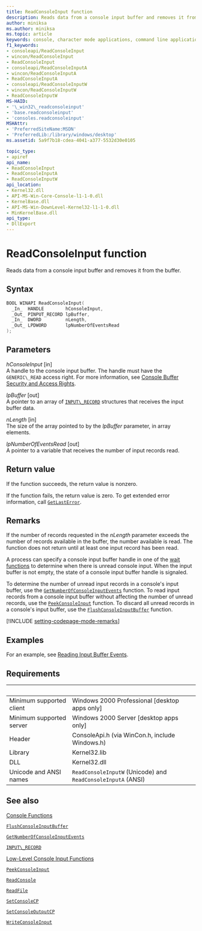 ```yaml
---
title: ReadConsoleInput function
description: Reads data from a console input buffer and removes it from the buffer.
author: miniksa
ms.author: miniksa
ms.topic: article
keywords: console, character mode applications, command line applications, terminal applications, console api
f1_keywords:
- consoleapi/ReadConsoleInput
- wincon/ReadConsoleInput
- ReadConsoleInput
- consoleapi/ReadConsoleInputA
- wincon/ReadConsoleInputA
- ReadConsoleInputA
- consoleapi/ReadConsoleInputW
- wincon/ReadConsoleInputW
- ReadConsoleInputW
MS-HAID:
- '\_win32\_readconsoleinput'
- 'base.readconsoleinput'
- 'consoles.readconsoleinput'
MSHAttr:
- 'PreferredSiteName:MSDN'
- 'PreferredLib:/library/windows/desktop'
ms.assetid: 5a9f7b18-cdea-4041-a377-5532d30e0105

topic_type:
- apiref
api_name:
- ReadConsoleInput
- ReadConsoleInputA
- ReadConsoleInputW
api_location:
- Kernel32.dll
- API-MS-Win-Core-Console-l1-1-0.dll
- KernelBase.dll
- API-MS-Win-DownLevel-Kernel32-l1-1-0.dll
- MinKernelBase.dll
api_type:
- DllExport
---
```


# ReadConsoleInput function

Reads data from a console input buffer and removes it from the buffer.

## Syntax

```C
BOOL WINAPI ReadConsoleInput(
  _In_  HANDLE        hConsoleInput,
  _Out_ PINPUT_RECORD lpBuffer,
  _In_  DWORD         nLength,
  _Out_ LPDWORD       lpNumberOfEventsRead
);
```

## Parameters

*hConsoleInput* \[in\]  
A handle to the console input buffer. The handle must have the `GENERIC\_READ` access right. For more information, see [Console Buffer Security and Access Rights](console-buffer-security-and-access-rights.md).

*lpBuffer* \[out\]  
A pointer to an array of [`INPUT\_RECORD`](input-record-str.md) structures that receives the input buffer data.

*nLength* \[in\]  
The size of the array pointed to by the *lpBuffer* parameter, in array elements.

*lpNumberOfEventsRead* \[out\]  
A pointer to a variable that receives the number of input records read.

## Return value

If the function succeeds, the return value is nonzero.

If the function fails, the return value is zero. To get extended error information, call [`GetLastError`](https://msdn.microsoft.com/library/windows/desktop/ms679360).

## Remarks

If the number of records requested in the *nLength* parameter exceeds the number of records available in the buffer, the number available is read. The function does not return until at least one input record has been read.

A process can specify a console input buffer handle in one of the [wait functions](https://msdn.microsoft.com/library/windows/desktop/ms687069) to determine when there is unread console input. When the input buffer is not empty, the state of a console input buffer handle is signaled.

To determine the number of unread input records in a console's input buffer, use the [`GetNumberOfConsoleInputEvents`](getnumberofconsoleinputevents.md) function. To read input records from a console input buffer without affecting the number of unread records, use the [`PeekConsoleInput`](peekconsoleinput.md) function. To discard all unread records in a console's input buffer, use the [`FlushConsoleInputBuffer`](flushconsoleinputbuffer.md) function.

[!INCLUDE [setting-codepage-mode-remarks](./includes/setting-codepage-mode-remarks.md)]

## Examples

For an example, see [Reading Input Buffer Events](reading-input-buffer-events.md).

## Requirements

| &nbsp; | &nbsp; |
|-|-|
| Minimum supported client | Windows 2000 Professional \[desktop apps only\] |
| Minimum supported server | Windows 2000 Server \[desktop apps only\] |
| Header | ConsoleApi.h (via WinCon.h, include Windows.h) |
| Library | Kernel32.lib |
| DLL | Kernel32.dll |
| Unicode and ANSI names | `ReadConsoleInputW` (Unicode) and `ReadConsoleInputA` (ANSI) |

## See also

[Console Functions](console-functions.md)

[`FlushConsoleInputBuffer`](flushconsoleinputbuffer.md)

[`GetNumberOfConsoleInputEvents`](getnumberofconsoleinputevents.md)

[`INPUT\_RECORD`](input-record-str.md)

[Low-Level Console Input Functions](low-level-console-input-functions.md)

[`PeekConsoleInput`](peekconsoleinput.md)

[`ReadConsole`](readconsole.md)

[`ReadFile`](https://msdn.microsoft.com/library/windows/desktop/aa365467)

[`SetConsoleCP`](setconsolecp.md)

[`SetConsoleOutputCP`](setconsoleoutputcp.md)

[`WriteConsoleInput`](writeconsoleinput.md)
